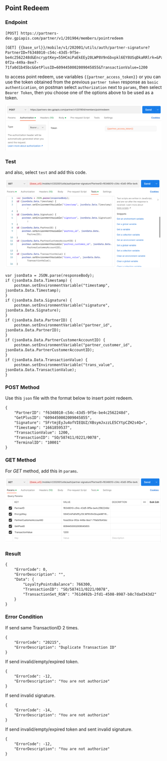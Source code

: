 ## Point Redeem

### Endpoint
````
[POST] https://partners-dev.gpiapis.com/partner/v1/201904/members/pointredeem
````
````
[GET] {{base_url}}/mobile/v1/202001/utils/auth/partner-signature?PartnerID=f6348010-c54c-43d5-9f5e-be4c2562248d&EncryptKey=55HCmiPaEkEEy20LWP8V9nGbvpkl6EY8USqDkaRRlrk=&PartnerCustomerAccountID=fcea30ca-0f2a-449a-8ee7-71fa0d1b45bc&GetPlusID=6094450002009045855&TransactionValue=1200
````
to access point redeem, use variables ``{{partner_access_token}}`` or you can use the token obtained from the previous ``partner token`` response as ``basic authentication``, on postman select ``authorization`` next to ``params``, then select ``Bearer Token``, then you choose one of the options above to be used as a token.

![redeem_point](img/tokenredeempoint.png)

### Test
and also, select ``test`` and add this code.

![testredeempoint](img/testredeempoint.png)

````
var jsonData = JSON.parse(responseBody);
if (jsonData.Data.Timestamp) {
    postman.setEnvironmentVariable("timestamp", jsonData.Data.Timestamp);
}
if (jsonData.Data.Signature) {
    postman.setEnvironmentVariable("signature", jsonData.Data.Signature);
}
if (jsonData.Data.PartnerID) {
    postman.setEnvironmentVariable("partner_id", jsonData.Data.PartnerID);
}
if (jsonData.Data.PartnerCustomerAccountID) {
    postman.setEnvironmentVariable("partner_customer_id", jsonData.Data.PartnerCustomerAccountID);
}
if (jsonData.Data.TransactionValue) {
    postman.setEnvironmentVariable("trans_value", jsonData.Data.TransactionValue);
}
````

### POST Method
Use this ``json`` file with the format below to insert point redeem.
````
{
    "PartnerID": "f6348010-c54c-43d5-9f5e-be4c2562248d",
    "GetPlusID": "6094450002009045855",
    "Signature": "5FrtmjEyJu4ofVIEQUZ/XBsymJxzzLE5CYtpCZH2s4Q=",
    "Timestamp": "1661859537",
    "TransactionValue": 1200,
    "TransactionID": "SO/587411/0221/0078",
    "TerminalID": "10001"
}
````
### GET Method
For *GET* method, add this in ``params``.

![getredeempoint](img/getredeempoint.png)

### Result
````
{
    "ErrorCode": 0,
    "ErrorDescription": "",
    "Data": {
        "LoyaltyPointsBalance": 766300,
        "TransactionID": "SO/587411/0221/0078",
        "TransactionSet_RSN": "761d492b-2fd1-4508-8987-b8c7dad343d2"
    }
}
````
### Error Condition
If send same TransactionID 2 times.
````
{
    "ErrorCode": "20215",
    "ErrorDescription": "Duplicate Transaction ID"
}
````
If send invalid/empty/expired token.
````
{
    "ErrorCode": -12,
    "ErrorDescription": "You are not authorize"
}
````
If send invalid signature.
````
{
    "ErrorCode": -14,
    "ErrorDescription": "You are not authorize"
}
````
If send invalid/empty/expired token and sent invalid signature.
````
{
    "ErrorCode": -12,
    "ErrorDescription": "You are not authorize"
}
````